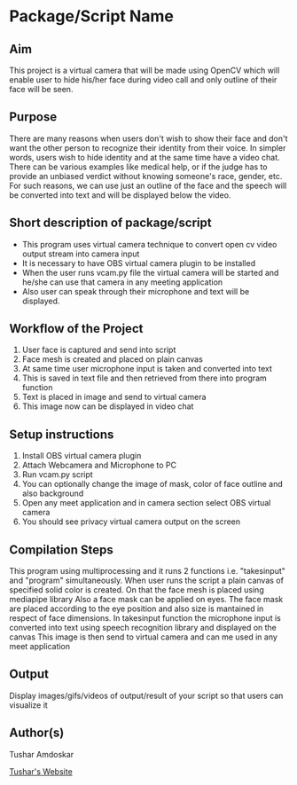 # Package/Script Name

## Aim

This project is a virtual camera that will be made using OpenCV which will enable user to hide his/her face during video call and only outline of their face will be seen.

## Purpose

There are many reasons when users don't wish to show their face and don't want the other person to recognize their identity from their voice. In simpler words, users wish to hide identity and at the same time have a video chat. There can be various examples like medical help, or if the judge has to provide an unbiased verdict without knowing someone's race, gender, etc. For such reasons, we can use just an outline of the face and the speech will be converted into text and will be displayed below the video.

## Short description of package/script

- This program uses virtual camera technique to convert open cv video output stream into camera input
- It is necessary to have OBS virtual camera plugin to be installed
- When the user runs vcam.py file the virtual camera will be started and he/she can use that camera in any meeting application
- Also user can speak through their microphone and text will be displayed.


## Workflow of the Project

1. User face is captured and send into script
2. Face mesh is created and placed on plain canvas
3. At same time user microphone input is taken and converted into text
4. This is saved in text file and then retrieved from there into program function
5. Text is placed in image and send to virtual camera
6. This image now can be displayed in video chat



## Setup instructions

1. Install OBS virtual camera plugin
2. Attach Webcamera and Microphone to PC
3. Run vcam.py script
4. You can optionally change the image of mask, color of face outline and also background
5. Open any meet application and in camera section select OBS virtual camera
6. You should see privacy virtual camera output on the screen

## Compilation Steps

This program using multiprocessing and it runs 2 functions i.e. "takesinput" and "program" simultaneously.
When user runs the script a plain canvas of specified solid color is created.
On that the face mesh is placed using mediapipe library
Also a face mask can be applied on eyes.
The face mask are placed according to the eye position and also size is mantained in respect of face dimensions.
In takesinput function the microphone input is converted into text using speech recognition library and displayed on the canvas
This image is then send to virtual camera and can me used in any meet application


## Output

Display images/gifs/videos of output/result of your script so that users can visualize it


## Author(s)

Tushar Amdoskar

[Tushar's Website](https://tusharamd.github.io/)
